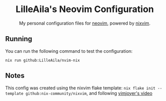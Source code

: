 <div align="center">

# LilleAila's Neovim Configuration
My personal configuration files for [neovim](https://neovim.io/), powered by [nixvim](https://github.com/nix-community/nixvim).

</div>

## Running
You can run the following command to test the configuration:
```
nix run github:LilleAila/nvim-nix
```

## Notes
This config was created using the nixvim flake template: `nix flake init --template github:nix-community/nixvim`, and following [vimjoyer's video](https://www.youtube.com/watch?v=b641h63lqy0)
